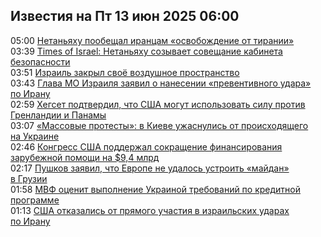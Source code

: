 <h2>Известия на Пт 13 июн 2025 06:00</h2><!--2025-06-13 05:00:57-->
<div class="rssn">
  <div><span class="smaller gray hspace">05:00</span> <a class="nodecor" href="https://news.rambler.ru/world/54821765-netanyahu-poobeschal-irantsam-osvobozhdenie-ot-tiranii/">Нетаньяху пообещал иранцам «освобождение от тирании»</a></div>
</div>
<div class="rssn">
  <div><span class="smaller gray hspace">03:39</span> <a class="nodecor" href="https://news.rambler.ru/world/54821662-times-of-israel-netanyahu-sozyvaet-soveschanie-kabineta-bezopasnosti/">Times of Israel: Нетаньяху созывает совещание кабинета безопасности</a></div>
</div>
<div class="rssn">
  <div><span class="smaller gray hspace">03:51</span> <a class="nodecor" href="https://news.rambler.ru/world/54821668-izrail-zakryl-svoe-vozdushnoe-prostranstvo/">Израиль закрыл своё воздушное пространство</a></div>
</div>
<div class="rssn">
  <div><span class="smaller gray hspace">03:43</span> <a class="nodecor" href="https://news.rambler.ru/world/54821664-glava-mo-izrailya-zayavil-o-nanesenii-preventivnogo-udara-po-iranu/">Глава МО Израиля заявил о нанесении «превентивного удара» по Ирану</a></div>
</div>
<div class="rssn">
  <div><span class="smaller gray hspace">02:59</span> <a class="nodecor" href="https://news.rambler.ru/world/54821590-hegset-podtverdil-chto-ssha-mogut-ispolzovat-silu-protiv-grenlandii-i-panamy/">Хегсет подтвердил, что США могут использовать силу против Гренландии и Панамы</a></div>
</div>
<div class="rssn">
  <div><span class="smaller gray hspace">03:07</span> <a class="nodecor" href="https://news.rambler.ru/world/54821618-massovye-protesty-v-kieve-uzhasnulis-ot-proishodyaschego-na-ukraine/">«Массовые протесты»: в Киеве ужаснулись от происходящего на Украине</a></div>
</div>
<div class="rssn">
  <div><span class="smaller gray hspace">02:46</span> <a class="nodecor" href="https://news.rambler.ru/world/54821621-kongress-ssha-podderzhal-sokraschenie-finansirovaniya-zarubezhnoy-pomoschi-na-9-4-mlrd/">Конгресс США поддержал сокращение финансирования зарубежной помощи на $9,4 млрд</a></div>
</div>
<div class="rssn">
  <div><span class="smaller gray hspace">02:17</span> <a class="nodecor" href="https://news.rambler.ru/world/54821599-pushkov-zayavil-chto-evrope-ne-udalos-ustroit-maydan-v-gruzii/">Пушков заявил, что Европе не удалось устроить «майдан» в Грузии</a></div>
</div>
<div class="rssn">
  <div><span class="smaller gray hspace">01:58</span> <a class="nodecor" href="https://news.rambler.ru/world/54820722-mvf-otsenit-vypolnenie-ukrainoy-trebovaniy-po-kreditnoy-programme/">МВФ оценит выполнение Украиной требований по кредитной программе</a></div>
</div>
<div class="rssn">
  <div><span class="smaller gray hspace">01:13</span> <a class="nodecor" href="https://news.rambler.ru/world/54821542-ssha-otkazalis-ot-pryamogo-uchastiya-v-izrailskih-udarah-po-iranu/">США отказались от прямого участия в израильских ударах по Ирану</a></div>
</div>